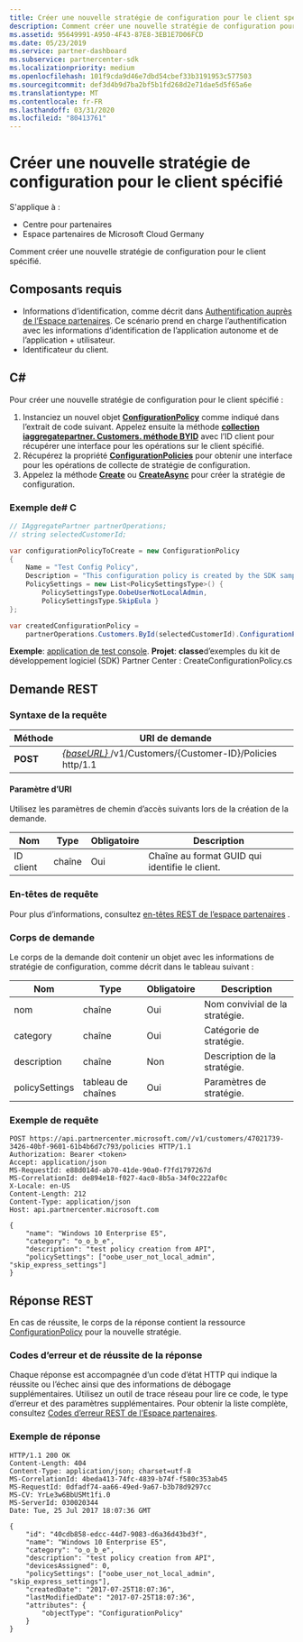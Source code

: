 ```yaml
---
title: Créer une nouvelle stratégie de configuration pour le client spécifié
description: Comment créer une nouvelle stratégie de configuration pour le client spécifié.
ms.assetid: 95649991-A950-4F43-87E8-3EB1E7D06FCD
ms.date: 05/23/2019
ms.service: partner-dashboard
ms.subservice: partnercenter-sdk
ms.localizationpriority: medium
ms.openlocfilehash: 101f9cda9d46e7dbd54cbef33b3191953c577503
ms.sourcegitcommit: def3d4b9d7ba2bf5b1fd268d2e71dae5d5f65a6e
ms.translationtype: MT
ms.contentlocale: fr-FR
ms.lasthandoff: 03/31/2020
ms.locfileid: "80413761"
---
```

# <a name="create-a-new-configuration-policy-for-the-specified-customer"></a>Créer une nouvelle stratégie de configuration pour le client spécifié

S'applique à :

- Centre pour partenaires
- Espace partenaires de Microsoft Cloud Germany

Comment créer une nouvelle stratégie de configuration pour le client spécifié.

## <a name="prerequisites"></a>Composants requis

- Informations d’identification, comme décrit dans [Authentification auprès de l’Espace partenaires](partner-center-authentication.md). Ce scénario prend en charge l’authentification avec les informations d’identification de l’application autonome et de l’application + utilisateur.
- Identificateur du client.

## <a name="c"></a>C\#

Pour créer une nouvelle stratégie de configuration pour le client spécifié :

1. Instanciez un nouvel objet [**ConfigurationPolicy**](https://docs.microsoft.com/dotnet/api/microsoft.store.partnercenter.models.devicesdeployment.configurationpolicy) comme indiqué dans l’extrait de code suivant. Appelez ensuite la méthode [**collection iaggregatepartner. Customers. méthode BYID**](https://docs.microsoft.com/dotnet/api/microsoft.store.partnercenter.customers.icustomercollection.byid) avec l’ID client pour récupérer une interface pour les opérations sur le client spécifié.
2. Récupérez la propriété [**ConfigurationPolicies**](https://docs.microsoft.com/dotnet/api/microsoft.store.partnercenter.customers.icustomer.configurationpolicies) pour obtenir une interface pour les opérations de collecte de stratégie de configuration.
3. Appelez la méthode [**Create**](https://docs.microsoft.com/dotnet/api/microsoft.store.partnercenter.genericoperations.ientitycreateoperations-2.create) ou [**CreateAsync**](https://docs.microsoft.com/dotnet/api/microsoft.store.partnercenter.genericoperations.ientitycreateoperations-2.createasync) pour créer la stratégie de configuration.

### <a name="c-example"></a>Exemple de\# C

``` csharp
// IAggregatePartner partnerOperations;
// string selectedCustomerId;

var configurationPolicyToCreate = new ConfigurationPolicy
{
    Name = "Test Config Policy",
    Description = "This configuration policy is created by the SDK samples",
    PolicySettings = new List<PolicySettingsType>() {
        PolicySettingsType.OobeUserNotLocalAdmin,
        PolicySettingsType.SkipEula }
};

var createdConfigurationPolicy =
    partnerOperations.Customers.ById(selectedCustomerId).ConfigurationPolicies.Create(configurationPolicyToCreate);
```

**Exemple**: [application de test console](console-test-app.md). **Projet**: **classe**d’exemples du kit de développement logiciel (SDK) Partner Center : CreateConfigurationPolicy.cs

## <a name="rest-request"></a>Demande REST

### <a name="request-syntax"></a>Syntaxe de la requête

| Méthode   | URI de demande                                                                              |
|----------|------------------------------------------------------------------------------------------|
| **POST** | [ *{baseURL}* ](partner-center-rest-urls.md)/v1/Customers/{Customer-ID}/Policies http/1.1 |

#### <a name="uri-parameter"></a>Paramètre d’URI

Utilisez les paramètres de chemin d’accès suivants lors de la création de la demande.

| Nom        | Type   | Obligatoire | Description                                           |
|-------------|--------|----------|-------------------------------------------------------|
| ID client | chaîne | Oui      | Chaîne au format GUID qui identifie le client. |

### <a name="request-headers"></a>En-têtes de requête

Pour plus d’informations, consultez [en-têtes REST de l’espace partenaires](headers.md) .

### <a name="request-body"></a>Corps de demande

Le corps de la demande doit contenir un objet avec les informations de stratégie de configuration, comme décrit dans le tableau suivant :

| Nom           | Type             | Obligatoire | Description                      |
|----------------|------------------|----------|----------------------------------|
| nom           | chaîne           | Oui      | Nom convivial de la stratégie. |
| category       | chaîne           | Oui      | Catégorie de stratégie.             |
| description    | chaîne           | Non       | Description de la stratégie.          |
| policySettings | tableau de chaînes | Oui      | Paramètres de stratégie.             |

### <a name="request-example"></a>Exemple de requête

```http
POST https://api.partnercenter.microsoft.com//v1/customers/47021739-3426-40bf-9601-61b4b6d7c793/policies HTTP/1.1
Authorization: Bearer <token>
Accept: application/json
MS-RequestId: e88d014d-ab70-41de-90a0-f7fd1797267d
MS-CorrelationId: de894e18-f027-4ac0-8b5a-34f0c222af0c
X-Locale: en-US
Content-Length: 212
Content-Type: application/json
Host: api.partnercenter.microsoft.com

{
    "name": "Windows 10 Enterprise E5",
    "category": "o_o_b_e",
    "description": "test policy creation from API",
    "policySettings": ["oobe_user_not_local_admin", "skip_express_settings"]
}
```

## <a name="rest-response"></a>Réponse REST

En cas de réussite, le corps de la réponse contient la ressource [ConfigurationPolicy](device-deployment-resources.md#configurationpolicy) pour la nouvelle stratégie.

### <a name="response-success-and-error-codes"></a>Codes d’erreur et de réussite de la réponse

Chaque réponse est accompagnée d’un code d’état HTTP qui indique la réussite ou l’échec ainsi que des informations de débogage supplémentaires. Utilisez un outil de trace réseau pour lire ce code, le type d’erreur et des paramètres supplémentaires. Pour obtenir la liste complète, consultez [Codes d’erreur REST de l’Espace partenaires](error-codes.md).

### <a name="response-example"></a>Exemple de réponse

```http
HTTP/1.1 200 OK
Content-Length: 404
Content-Type: application/json; charset=utf-8
MS-CorrelationId: 4beda413-74fc-4839-b74f-f580c353ab45
MS-RequestId: 0dfadf74-aa66-49ed-9a67-b3b78d9297cc
MS-CV: YrLe3w6BbUSMt1fi.0
MS-ServerId: 030020344
Date: Tue, 25 Jul 2017 18:07:36 GMT

{
    "id": "40cdb858-edcc-44d7-9083-d6a36d43bd3f",
    "name": "Windows 10 Enterprise E5",
    "category": "o_o_b_e",
    "description": "test policy creation from API",
    "devicesAssigned": 0,
    "policySettings": ["oobe_user_not_local_admin", "skip_express_settings"],
    "createdDate": "2017-07-25T18:07:36",
    "lastModifiedDate": "2017-07-25T18:07:36",
    "attributes": {
        "objectType": "ConfigurationPolicy"
    }
}
```